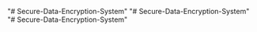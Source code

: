 "# Secure-Data-Encryption-System" 
"# Secure-Data-Encryption-System" 
"# Secure-Data-Encryption-System" 
